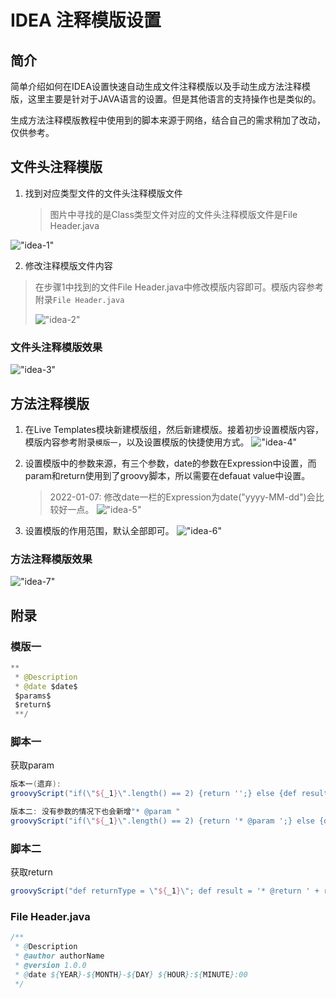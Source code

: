 # IDEA 注释模版设置

## 简介

简单介绍如何在IDEA设置快速自动生成文件注释模版以及手动生成方法注释模版，这里主要是针对于JAVA语言的设置。但是其他语言的支持操作也是类似的。

生成方法注释模版教程中使用到的脚本来源于网络，结合自己的需求稍加了改动，仅供参考。

## 文件头注释模版

1. 找到对应类型文件的文件头注释模版文件
   > 图片中寻找的是Class类型文件对应的文件头注释模版文件是File Header.java

!["idea-1"](/img/docs/idea/idea-1.image "idea-1")

2. 修改注释模版文件内容
  > 在步骤1中找到的文件File Header.java中修改模版内容即可。模版内容参考附录`File Header.java`
  > 
  > !["idea-2"](/img/docs/idea/idea-2.image "idea-2")

### 文件头注释模版效果

!["idea-3"](/img/docs/idea/idea-3.image "idea-3")

## 方法注释模版

1. 在Live Templates模块新建模版组，然后新建模版。接着初步设置模版内容，模版内容参考附录`模版一`，以及设置模版的快捷使用方式。
   !["idea-4"](/img/docs/idea/idea-4.image "idea-4")

2. 设置模版中的参数来源，有三个参数，date的参数在Expression中设置，而param和return使用到了groovy脚本，所以需要在defauat value中设置。

   > 2022-01-07: 修改date一栏的Expression为date("yyyy-MM-dd")会比较好一点。
   > !["idea-5"](/img/docs/idea/idea-5.image "idea-5")

3. 设置模版的作用范围，默认全部即可。
   !["idea-6"](/img/docs/idea/idea-6.image "idea-6")

### 方法注释模版效果

!["idea-7"](/img/docs/idea/idea-7.image "idea-7")

## 附录

### 模版一

```java
**
 * @Description
 * @date $date$
 $params$
 $return$
 **/
```

### 脚本一

获取param

```groovy
版本一(遗弃):
groovyScript("if(\"${_1}\".length() == 2) {return '';} else {def result=''; def params=\"${_1}\".replaceAll('[\\\\[|\\\\]|\\\\s]', '').split(',').toList();for(i = 0; i < params.size(); i++) {if(i==0){result+='* @param ' + params[i]}else{result+='\\n' + ' * @param ' + params[i]}}; return result;}", methodParameters());

版本二: 没有参数的情况下也会新增"* @param "
groovyScript("if(\"${_1}\".length() == 2) {return '* @param ';} else {def result=''; def params=\"${_1}\".replaceAll('[\\\\[|\\\\]|\\\\s]', '').split(',').toList();for(i = 0; i < params.size(); i++) {if(i==0){result+='* @param ' + params[i]}else{result+='\\n' + ' * @param ' + params[i]}}; return result;}", methodParameters());
```

### 脚本二

获取return

```groovy
groovyScript("def returnType = \"${_1}\"; def result = '* @return ' + returnType; return result;", methodReturnType());
```

### File Header.java

```java
/**
 * @Description
 * @author authorName
 * @version 1.0.0
 * @date ${YEAR}-${MONTH}-${DAY} ${HOUR}:${MINUTE}:00
 */
```
